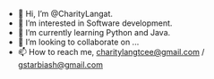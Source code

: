 - 👋 Hi, I’m @CharityLangat.
- 👀 I’m interested in Software development.
- 🌱 I’m currently learning Python and Java.
- 💞️ I’m looking to collaborate on ...
- 📫 How to reach me, charitylangtcee@gmail.com / gstarbiash@gmail.com

<!---
CharityLangat/CharityLangat is a ✨ special ✨ repository because its `README.md` (this file) appears on your GitHub profile.
You can click the Preview link to take a look at your changes.
--->
